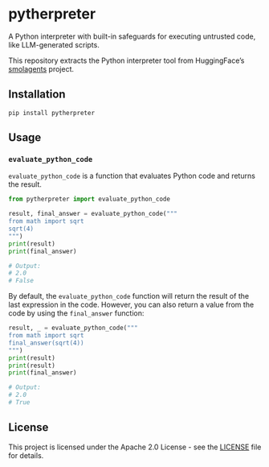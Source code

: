 <!---
# Copyright 2025 Are Meisfjord. All rights reserved.

Licensed under the Apache License, Version 2.0 (the "License");
you may not use this file except in compliance with the License.
You may obtain a copy of the License at

    http://www.apache.org/licenses/LICENSE-2.0

Unless required by applicable law or agreed to in writing, software
distributed under the License is distributed on an "AS IS" BASIS,
WITHOUT WARRANTIES OR CONDITIONS OF ANY KIND, either express or implied.
See the License for the specific language governing permissions and
limitations under the License.
-->
# pytherpreter
A Python interpreter with built-in safeguards for executing untrusted code, like LLM-generated scripts.

This repository extracts the Python interpreter tool from HuggingFace’s [smolagents](https://github.com/huggingface/smolagents) project.

## Installation
```shell
pip install pytherpreter
```

## Usage

### `evaluate_python_code`

`evaluate_python_code` is a function that evaluates Python code and returns the result.
```python
from pytherpreter import evaluate_python_code

result, final_answer = evaluate_python_code("""
from math import sqrt
sqrt(4)
""")
print(result)
print(final_answer)

# Output:
# 2.0
# False
```

By default, the `evaluate_python_code` function will return the result of the last expression in the code.
However, you can also return a value from the code by using the `final_answer` function:

```python
result, _ = evaluate_python_code("""
from math import sqrt
final_answer(sqrt(4))
""")
print(result)
print(result)
print(final_answer)

# Output:
# 2.0
# True
```

## License
This project is licensed under the Apache 2.0 License - see the [LICENSE](LICENSE) file for details.
